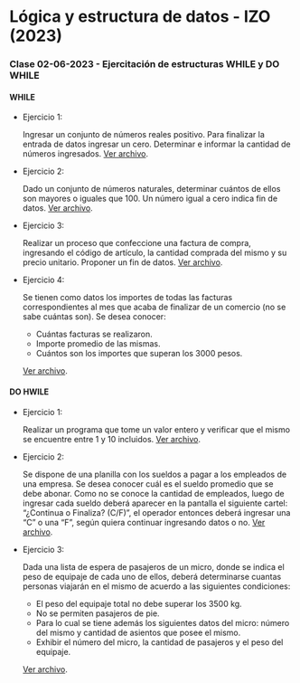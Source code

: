 # Lógica y estructura de datos - IZO (2023)

### Clase 02-06-2023 - Ejercitación de estructuras WHILE y DO WHILE

#### WHILE

-   Ejercicio 1:

    Ingresar un conjunto de números reales positivo. Para finalizar la entrada de datos ingresar un cero. Determinar e informar la cantidad de números ingresados.
    [Ver archivo](https://github.com/sfonzo96/IZO-Logica-Actividades/blob/main/Clases/23_06_02-Actividad/while_ejercicio1.c).

-   Ejercicio 2:

    Dado un conjunto de números naturales, determinar cuántos de ellos son mayores o iguales que 100. Un número igual a cero indica fin de datos.
    [Ver archivo](https://github.com/sfonzo96/IZO-Logica-Actividades/blob/main/Clases/23_06_02-Actividad/while_ejercicio2.c).

-   Ejercicio 3:

    Realizar un proceso que confeccione una factura de compra, ingresando el código de artículo, la cantidad comprada del mismo y su precio unitario. Proponer un fin de datos.
    [Ver archivo](https://github.com/sfonzo96/IZO-Logica-Actividades/blob/main/Clases/23_06_02-Actividad/while_ejercicio3.c).

-   Ejercicio 4:

    Se tienen como datos los importes de todas las facturas correspondientes al mes que acaba de finalizar de un comercio (no se sabe cuántas son). Se desea conocer:

    -   Cuántas facturas se realizaron.
    -   Importe promedio de las mismas.
    -   Cuántos son los importes que superan los 3000 pesos.

    [Ver archivo](https://github.com/sfonzo96/IZO-Logica-Actividades/blob/main/Clases/23_06_02-Actividad/while_ejercicio4.c).

#### DO HWILE

-   Ejercicio 1:

    Realizar un programa que tome un valor entero y verificar que el mismo se encuentre entre 1 y 10 incluidos.
    [Ver archivo](https://github.com/sfonzo96/IZO-Logica-Actividades/blob/main/Clases/23_06_02-Actividad/do_while_ejercicio1.c).

-   Ejercicio 2:

    Se dispone de una planilla con los sueldos a pagar a los empleados de una empresa. Se desea conocer cuál es el sueldo promedio que se debe abonar. Como no se conoce la cantidad de empleados, luego de ingresar cada sueldo deberá aparecer en la pantalla el siguiente cartel: “¿Continua o Finaliza? (C/F)”, el operador entonces deberá ingresar una “C” o una “F”, según quiera continuar ingresando datos o no.
    [Ver archivo](https://github.com/sfonzo96/IZO-Logica-Actividades/blob/main/Clases/23_06_02-Actividad/do_while_ejercicio2.c).

-   Ejercicio 3:

    Dada una lista de espera de pasajeros de un micro, donde se indica el peso de equipaje de cada uno de ellos, deberá determinarse cuantas personas viajarán en el mismo de acuerdo a las siguientes condiciones:

    -   El peso del equipaje total no debe superar los 3500 kg.
    -   No se permiten pasajeros de pie.
    -   Para lo cual se tiene además los siguientes datos del micro: número del mismo y cantidad de asientos que posee el mismo.
    -   Exhibir el número del micro, la cantidad de pasajeros y el peso del equipaje.

    [Ver archivo](https://github.com/sfonzo96/IZO-Logica-Actividades/blob/main/Clases/23_06_02-Actividad/do_while_ejercicio3.c).
